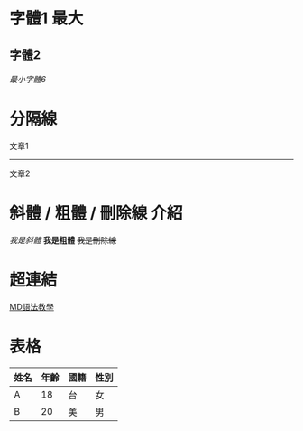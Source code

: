 # 字體1 最大
## 字體2
###### 最小字體6

# 分隔線
文章1

---
文章2

# 斜體 / 粗體 / 刪除線 介紹
*我是斜體*
**我是粗體**
~~我是刪除線~~

# 超連結
[MD語法教學](https://hackmd.io/@bwMrIJGoSwyHxPVocWmFmw/rJqeVSOrV?type=view)

# 表格
|姓名|年齡|國籍|性別|
|---|----|----|---|
|A|18|台|女|
|B|20|美|男|
